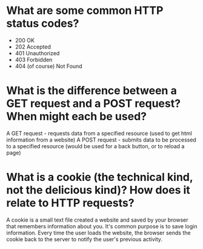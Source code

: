 # What are some common HTTP status codes?
* 200 OK
* 202 Accepted
* 401 Unauthorized
* 403 Forbidden
* 404 (of course) Not Found


# What is the difference between a GET request and a POST request? When might each be used?

A GET request - requests data from a specified resource (used to get html information from a website)
A POST request - submits data to be processed to a specified resource (would be used for a back button, or to reload a page)


# What is a cookie (the technical kind, not the delicious kind)? How does it relate to HTTP requests?

A cookie is a small text file created a website and saved by your browser that remembers information about you. It's common purpose is to save login information. Every time the user loads the website, the browser sends the cookie back to the server to notify the user's previous activity.

